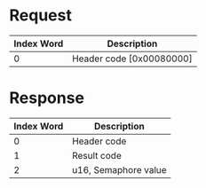 # Request

| Index Word | Description                |
|------------|----------------------------|
| 0          | Header code \[0x00080000\] |

# Response

| Index Word | Description          |
|------------|----------------------|
| 0          | Header code          |
| 1          | Result code          |
| 2          | u16, Semaphore value |